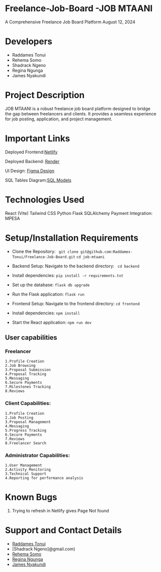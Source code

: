 # Freelance-Job-Board -JOB MTAANI
A Comprehensive Freelance Job Board Platform
August 12, 2024

# Developers
- Raddames Tonui
- Rehema Somo
- Shadrack Ngeno
- Regina Ngunga
- James Nyakundi

# Project Description
JOB MTAANI is a robust freelance job board platform designed to bridge the gap between freelancers and clients. It provides a seamless experience for job posting, application, and project management.

# Important Links
Deployed Frontend:[Netlify](https://job-mtaani.netlify.app/)

Deployed Backend: [Render](https://freelance-job-board-1.onrender.com/)

UI Design: [Figma Design]( https://www.figma.com/design/80T0mxXVzQ7b3E4LaQBY1j/Freelance-Job-Board?node-id=0-1&t=M5LDMzvvintLLmJz-0 )

SQL Tables Diagram:[SQL Models](  https://drawsql.app/teams/raddames/diagrams/job-apllication )

# Technologies Used
React (Vite)
Tailwind CSS
Python
Flask
SQLAlchemy
Payment Integration:
MPESA
# Setup/Installation Requirements
- Clone the Repository:
  ` git clone git@github.com:Raddames-Tonui/Freelance-Job-Board.git`
   `cd job-mtaani`

- Backend Setup:
   Navigate to the backend directory:
  ` cd backend`

- Install dependencies:
   `pip install -r requirements.txt`

- Set up the database:
   `flask db upgrade`

- Run the Flask application:
   `flask run`

- Frontend Setup:
   Navigate to the frontend directory:
   `cd frontend`

- Install dependencies:
   `npm install`

- Start the React application:
   `npm run dev`

## User capabilities  
 ### Freelancer
    1.Profile Creation
    2.Job Browsing
    3.Proposal Submission
    4.Proposal Tracking
    5.Messaging
    6.Secure Payments
    7.Milestones Tracking
    8.Reviews
 ### Client Capabilities:
    1.Profile Creation
    2.Job Posting
    3.Proposal Management
    4.Messaging
    5.Progress Tracking
    6.Secure Payments
    7.Reviews
    8.Freelancer Search
 ### Administrator Capabilities:
    1.User Management
    2.Activity Monitoring
    3.Technical Support
    4.Reporting for performance analysis

# Known Bugs
1. Trying to refresh in Netlify gives Page Not found
# Support and Contact Details
- [Raddames Tonui](raddamestonui95@gmail.com)
- [Shadrack Ngeno]@gmail.com)
- [Rehema Somo](rehemasomo30@gmail.com)
- [Regina Ngunga](@gmail.com)
- [James Nyakundi](Omarejames082@gmail.cokCom)




